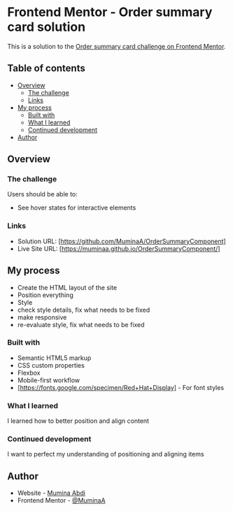 # Frontend Mentor - Order summary card solution

This is a solution to the [Order summary card challenge on Frontend Mentor](https://www.frontendmentor.io/challenges/order-summary-component-QlPmajDUj).

## Table of contents

- [Overview](#overview)
  - [The challenge](#the-challenge)
  - [Links](#links)
- [My process](#my-process)
  - [Built with](#built-with)
  - [What I learned](#what-i-learned)
  - [Continued development](#continued-development)
- [Author](#author)

## Overview

### The challenge

Users should be able to:

- See hover states for interactive elements

### Links

- Solution URL: [https://github.com/MuminaA/OrderSummaryComponent]
- Live Site URL: [https://muminaa.github.io/OrderSummaryComponent/]
## My process

 - Create the HTML layout of the site
 - Position everything
 - Style 
 - check style details, fix what needs to be fixed
 - make responsive
 - re-evaluate style, fix what needs to be fixed

### Built with

- Semantic HTML5 markup
- CSS custom properties
- Flexbox
- Mobile-first workflow
- [https://fonts.google.com/specimen/Red+Hat+Display] - For font styles

### What I learned

I learned how to better position and align content

### Continued development

I want to perfect my understanding of positioning and aligning items

## Author

- Website - [Mumina Abdi](https://muminaabdi13.wixsite.com/mumina-abdi-s-portfo)
- Frontend Mentor - [@MuminaA](https://www.frontendmentor.io/profile/MuminaA)
